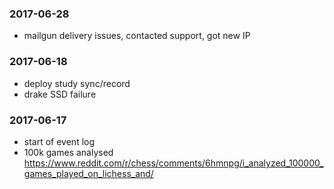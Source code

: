 ### 2017-06-28
- mailgun delivery issues, contacted support, got new IP

### 2017-06-18
- deploy study sync/record
- drake SSD failure

### 2017-06-17
- start of event log
- 100k games analysed https://www.reddit.com/r/chess/comments/6hmnpg/i_analyzed_100000_games_played_on_lichess_and/